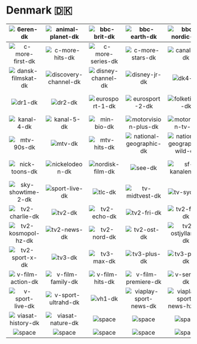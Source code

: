 # Denmark 🇩🇰

| ![6eren-dk] | ![animal-planet-dk] | ![bbc-brit-dk] | ![bbc-earth-dk] | ![bbc-nordic-dk] | ![boomerang-dk] |
|:---:|:---:|:---:|:---:|:---:|:---:|
| ![c-more-first-dk] | ![c-more-hits-dk] | ![c-more-series-dk] | ![c-more-stars-dk] | ![canal-9-dk] | ![cartoon-network-dk] |
| ![dansk-filmskat-dk] | ![discovery-channel-dk] | ![disney-channel-dk] | ![disney-jr-dk] | ![dk4-dk] | ![dr-ramasjang-dk] |
| ![dr1-dk] | ![dr2-dk] | ![eurosport-1-dk] | ![eurosport-2-dk] | ![folketinget-dk] | ![investigation-discovery-dk] |
| ![kanal-4-dk] | ![kanal-5-dk] | ![min-bio-dk] | ![motorvision-plus-dk] | ![motorvision-tv-dk] | ![mtv-80s-dk] |
| ![mtv-90s-dk] | ![mtv-dk] | ![mtv-hits-dk] | ![national-geographic-dk] | ![national-geographic-wild-dk] | ![nick-jr-dk] |
| ![nick-toons-dk] | ![nickelodeon-dk] | ![nordisk-film-dk] | ![see-dk] | ![sf-kanalen-dk] | ![sky-showtime-1-dk] |
| ![sky-showtime-2-dk] | ![sport-live-dk] | ![tlc-dk] | ![tv-midtvest-dk] | ![tv-syd-dk] | ![tv2-bornholm-dk] |
| ![tv2-charlie-dk] | ![tv2-dk] | ![tv2-echo-dk] | ![tv2-fri-dk] | ![tv2-fyn-dk] | ![tv2-kosmopol-dk] |
| ![tv2-kosmopol-hz-dk] | ![tv2-news-dk] | ![tv2-nord-dk] | ![tv2-ost-dk] | ![tv2-ostjylland-dk] | ![tv2-sport-dk] |
| ![tv2-sport-x-dk] | ![tv3-dk] | ![tv3-max-dk] | ![tv3-plus-dk] | ![tv3-puls-dk] | ![tv3-sport-dk] |
| ![v-film-action-dk] | ![v-film-family-dk] | ![v-film-hits-dk] | ![v-film-premiere-dk] | ![v-series-dk] | ![v-sport-golf-dk] |
| ![v-sport-live-dk] | ![v-sport-ultrahd-dk] | ![vh1-dk] | ![viaplay-sport-news-dk] | ![viaplay-sport-news-hz-dk] | ![viasat-explore-dk] |
| ![viasat-history-dk] | ![viasat-nature-dk] | ![space] | ![space] | ![space] | ![space] |
| ![space]| ![space]| ![space]| ![space]| ![space]| ![space]|


[6eren-dk]:6eren-dk.png
[animal-planet-dk]:animal-planet-dk.png
[bbc-brit-dk]:bbc-brit-dk.png
[bbc-earth-dk]:bbc-earth-dk.png
[bbc-nordic-dk]:bbc-nordic-dk.png
[boomerang-dk]:boomerang-dk.png
[c-more-first-dk]:c-more-first-dk.png
[c-more-hits-dk]:c-more-hits-dk.png
[c-more-series-dk]:c-more-series-dk.png
[c-more-stars-dk]:c-more-stars-dk.png
[canal-9-dk]:canal-9-dk.png
[cartoon-network-dk]:cartoon-network-dk.png
[dansk-filmskat-dk]:dansk-filmskat-dk.png
[discovery-channel-dk]:discovery-channel-dk.png
[disney-channel-dk]:disney-channel-dk.png
[disney-jr-dk]:disney-jr-dk.png
[dk4-dk]:dk4-dk.png
[dr-ramasjang-dk]:dr-ramasjang-dk.png
[dr1-dk]:dr1-dk.png
[dr2-dk]:dr2-dk.png
[eurosport-1-dk]:eurosport-1-dk.png
[eurosport-2-dk]:eurosport-2-dk.png
[folketinget-dk]:folketinget-dk.png
[investigation-discovery-dk]:investigation-discovery-dk.png
[kanal-4-dk]:kanal-4-dk.png
[kanal-5-dk]:kanal-5-dk.png
[min-bio-dk]:min-bio-dk.png
[motorvision-plus-dk]:motorvision-plus-dk.png
[motorvision-tv-dk]:motorvision-tv-dk.png
[mtv-80s-dk]:mtv-80s-dk.png
[mtv-90s-dk]:mtv-90s-dk.png
[mtv-dk]:mtv-dk.png
[mtv-hits-dk]:mtv-hits-dk.png
[national-geographic-dk]:national-geographic-dk.png
[national-geographic-wild-dk]:national-geographic-wild-dk.png
[nick-jr-dk]:nick-jr-dk.png
[nick-toons-dk]:nick-toons-dk.png
[nickelodeon-dk]:nickelodeon-dk.png
[nordisk-film-dk]:nordisk-film-dk.png
[see-dk]:see-dk.png
[sf-kanalen-dk]:sf-kanalen-dk.png
[sky-showtime-1-dk]:sky-showtime-1-dk.png
[sky-showtime-2-dk]:sky-showtime-2-dk.png
[sport-live-dk]:sport-live-dk.png
[tlc-dk]:tlc-dk.png
[tv-midtvest-dk]:tv-midtvest-dk.png
[tv-syd-dk]:tv-syd-dk.png
[tv2-bornholm-dk]:tv2-bornholm-dk.png
[tv2-charlie-dk]:tv2-charlie-dk.png
[tv2-dk]:tv2-dk.png
[tv2-echo-dk]:tv2-echo-dk.png
[tv2-fri-dk]:tv2-fri-dk.png
[tv2-fyn-dk]:tv2-fyn-dk.png
[tv2-kosmopol-dk]:tv2-kosmopol-dk.png
[tv2-kosmopol-hz-dk]:tv2-kosmopol-hz-dk.png
[tv2-news-dk]:tv2-news-dk.png
[tv2-nord-dk]:tv2-nord-dk.png
[tv2-ost-dk]:tv2-ost-dk.png
[tv2-ostjylland-dk]:tv2-ostjylland-dk.png
[tv2-sport-dk]:tv2-sport-dk.png
[tv2-sport-x-dk]:tv2-sport-x-dk.png
[tv3-dk]:tv3-dk.png
[tv3-max-dk]:tv3-max-dk.png
[tv3-plus-dk]:tv3-plus-dk.png
[tv3-puls-dk]:tv3-puls-dk.png
[tv3-sport-dk]:tv3-sport-dk.png
[v-film-action-dk]:v-film-action-dk.png
[v-film-family-dk]:v-film-family-dk.png
[v-film-hits-dk]:v-film-hits-dk.png
[v-film-premiere-dk]:v-film-premiere-dk.png
[v-series-dk]:v-series-dk.png
[v-sport-golf-dk]:v-sport-golf-dk.png
[v-sport-live-dk]:v-sport-live-dk.png
[v-sport-ultrahd-dk]:v-sport-ultrahd-dk.png
[vh1-dk]:vh1-dk.png
[viaplay-sport-news-dk]:viaplay-sport-news-dk.png
[viaplay-sport-news-hz-dk]:viaplay-sport-news-hz-dk.png
[viasat-explore-dk]:viasat-explore-dk.png
[viasat-history-dk]:viasat-history-dk.png
[viasat-nature-dk]:viasat-nature-dk.png

[space]:../../../misc/space-1500.png "Space"

